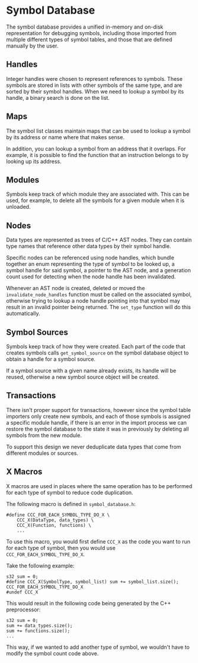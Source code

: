 # Symbol Database

The symbol database provides a unified in-memory and on-disk representation for
debugging symbols, including those imported from multiple different types of
symbol tables, and those that are defined manually by the user.

## Handles

Integer handles were chosen to represent references to symbols. These symbols
are stored in lists with other symbols of the same type, and are sorted by their
symbol handles. When we need to lookup a symbol by its handle, a binary search
is done on the list.

## Maps

The symbol list classes maintain maps that can be used to lookup a symbol by its
address or name where that makes sense.

In addition, you can lookup a symbol from an address that it overlaps. For
example, it is possible to find the function that an instruction belongs to by
looking up its address.

## Modules

Symbols keep track of which module they are associated with. This can be used,
for example, to delete all the symbols for a given module when it is unloaded.

## Nodes

Data types are represented as trees of C/C++ AST nodes. They can contain type
names that reference other data types by their symbol handle.

Specific nodes can be referenced using node handles, which bundle together an
enum representing the type of symbol to be looked up, a symbol handle for said
symbol, a pointer to the AST node, and a generation count used for detecting
when the node handle has been invalidated.

Whenever an AST node is created, deleted or moved the `invalidate_node_handles`
function must be called on the associated symbol, otherwise trying to lookup a
node handle pointing into that symbol may result in an invalid pointer being
returned. The `set_type` function will do this automatically.

## Symbol Sources

Symbols keep track of how they were created. Each part of the code that creates
symbols calls `get_symbol_source` on the symbol database object to obtain a
handle for a symbol source.

If a symbol source with a given name already exists, its handle will be reused,
otherwise a new symbol source object will be created.

## Transactions

There isn't proper support for transactions, however since the symbol table
importers only create new symbols, and each of those symbols is assigned a
specific module handle, if there is an error in the import process we can
restore the symbol database to the state it was in previously by deleting all
symbols from the new module.

To support this design we never deduplicate data types that come from different
modules or sources.

## X Macros

X macros are used in places where the same operation has to be performed for
each type of symbol to reduce code duplication.

The following macro is defined in `symbol_database.h`:

```
#define CCC_FOR_EACH_SYMBOL_TYPE_DO_X \
	CCC_X(DataType, data_types) \
	CCC_X(Function, functions) \
 	...
```

To use this macro, you would first define `CCC_X` as the code you want to run
for each type of symbol, then you would use `CCC_FOR_EACH_SYMBOL_TYPE_DO_X`.

Take the following example:

```
s32 sum = 0;
#define CCC_X(SymbolType, symbol_list) sum += symbol_list.size();
CCC_FOR_EACH_SYMBOL_TYPE_DO_X
#undef CCC_X
```

This would result in the following code being generated by the C++ preprocessor:

```
s32 sum = 0;
sum += data_types.size();
sum += functions.size();
...
```

This way, if we wanted to add another type of symbol, we wouldn't have to modify
the symbol count code above.
